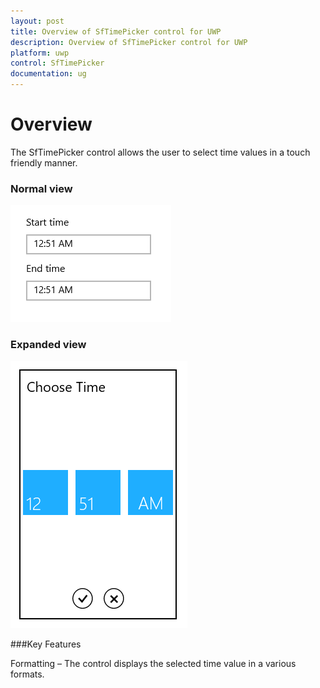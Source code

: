 ```yaml
---
layout: post
title: Overview of SfTimePicker control for UWP
description: Overview of SfTimePicker control for UWP
platform: uwp
control: SfTimePicker
documentation: ug
---
```


# Overview

The SfTimePicker control allows the user to select time values in a touch friendly manner.

### Normal view



![](Overview_images/Overview_img1.png)



### Expanded view


![](Overview_images/Overview_img2.png)



###Key Features

Formatting – The control displays the selected time value in a various formats.

